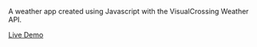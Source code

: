 A weather app created using Javascript with the VisualCrossing Weather API.

[Live Demo](https://jmathiak.github.io/odin-weather/)
